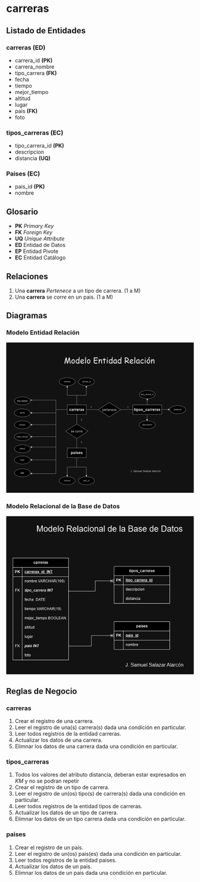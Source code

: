 # carreras

<!-- Las entidades las ponemos en plural y los atributos en singular.
    Además si hay espacios debemos reemplazarlos con un guión medio -->

## Listado de Entidades

### carreras **(ED)** <!--  Entidad de Datos -->

- carrera_id **(PK)**
- carrera_nombre
- tipo_carrera **(FK)**
- fecha
- tiempo
- mejor_tiempo
- altitud
- lugar
- pais **(FK)**
- foto

### tipos_carreras **(EC)** <!-- Entidad Catalogo -->

- tipo_carrera_id **(PK)**
- descripcion
- distancia **(UQ)**

### Paises **(EC)** <!-- Entidad Catalogo -->

- pais_id **(PK)**
- nombre

## Glosario

- **PK** _Primary Key_
- **FK** _Foreign Key_
- **UQ** _Unique Attribute_
- **ED** Entidad de Datos <!--  Con este constantemente vamos a cambiar o alterar sus datos  -->
- **EP** Entidad Pivote <!-- Vinculan la información de 2 o más tablas  -->
- **EC** Entidad Catálogo <!-- Dificilmente se va cambiar ó alterar su información -->

## Relaciones

1. Una **carrera** _Pertenece_ a un tipo de carrera. (1 a M)
1. Una **carrera** se _corre_ en un pais. (1 a M)

## Diagramas

### Modelo Entidad Relación

![Modelo Entidad Relación](Modelo_E-R.png)

### Modelo Relacional de la Base de Datos

![M.Relacional de la Base de Datos](CarrerasMRelacionalBD.png)

## Reglas de Negocio

### carreras

1. Crear el registro de una carrera.
1. Leer el registro de una(s) carrera(s) dada una condición en particular.
1. Leer todos registros de la entidad carreras.
1. Actualizar los datos de una carrera.
1. Elimnar los datos de una carrera dada una condición en particular.

### tipos_carreras

1. Todos los valores del atributo distancia, deberan estar expresados en _KM_ y no se podran repetir
1. Crear el registro de un tipo de carrera.
1. Leer el registro de un(os) tipo(s) de carrera(s) dada una condición en particular.
1. Leer todos registros de la entidad tipos de carreras.
1. Actualizar los datos de un tipo de carrera.
1. Elimnar los datos de un tipo carrera dada una condición en particular.

### paises

1. Crear el registro de un pais.
1. Leer el registro de un(os) pais(es) dada una condición en particular.
1. Leer todos registros de la entidad paises.
1. Actualizar los datos de un pais.
1. Elimnar los datos de un pais dada una condición en particular.
